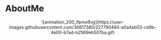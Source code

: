 # AboutMe

<p align="center">
![animation_200_lfpme9vg](https://user-images.githubusercontent.com/36617380/227790480-a0a4ab03-ce9b-4e00-b7ad-b2569eb507ba.gif)

</p>


